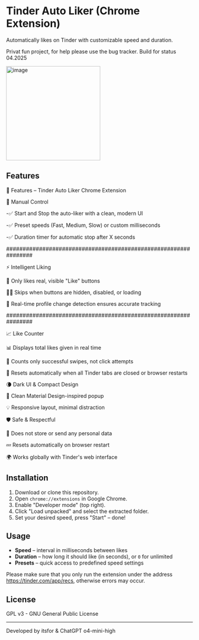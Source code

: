 # Tinder Auto Liker (Chrome Extension)

Automatically likes on Tinder with customizable speed and duration.

Privat fun project, for help please use 
the bug tracker. Build for status 04.2025

<img width="254" alt="image" src="https://github.com/user-attachments/assets/deead816-4d8f-441b-9d93-065472c2ca50" />


## Features

🚀 Features – Tinder Auto Liker Chrome Extension

🔘 Manual Control

-✅ Start and Stop the auto-liker with a clean, modern UI	

-✅ Preset speeds (Fast, Medium, Slow) or custom milliseconds

-✅ Duration timer for automatic stop after X seconds

################################################################

⚡ Intelligent Liking

🧠 Only likes real, visible "Like" buttons

🙅‍♂️ Skips when buttons are hidden, disabled, or loading

🧪 Real-time profile change detection ensures accurate tracking

################################################################


📈 Like Counter

📊 Displays total likes given in real time

🧾 Counts only successful swipes, not click attempts

🔄 Resets automatically when all Tinder tabs are closed or browser restarts

🌘 Dark UI & Compact Design

🖤 Clean Material Design-inspired popup

💡 Responsive layout, minimal distraction

🛡️ Safe & Respectful

🔐 Does not store or send any personal data

💤 Resets automatically on browser restart

🌍 Works globally with Tinder's web interface

## Installation

1. Download or clone this repository.
2. Open `chrome://extensions` in Google Chrome.
3. Enable "Developer mode" (top right).
4. Click "Load unpacked" and select the extracted folder.
5. Set your desired speed, press "Start" – done!

## Usage

- **Speed** – interval in milliseconds between likes
- **Duration** – how long it should like (in seconds), or `0` for unlimited
- **Presets** – quick access to predefined speed settings

Please make sure that you only run the extension under the address https://tinder.com/app/recs, otherwise errors may occur.

## License

GPL v3 - GNU General Public License

---
Developed by itsfor & ChatGPT o4-mini-high
